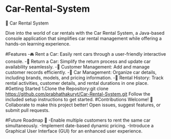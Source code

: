 # Car-Rental-System
🚗 Car Rental System

Dive into the world of car rentals with the Car Rental System, a Java-based console application that simplifies car rental management while offering a hands-on learning experience.

#Features
-🚘 Rent a Car: Easily rent cars through a user-friendly interactive console.
-🔄 Return a Car: Simplify the return process and update car availability seamlessly.
-👤 Customer Management: Add and manage customer records efficiently.
-🚗 Car Management: Organize car details, including brands, models, and pricing information.
-📜 Rental History: Track rental activities, customer details, and rental durations in one place.
#Getting Started
1.Clone the Repository:git clone https://github.com/prabhathakuryt/Car-Rental-System.git
Follow the included setup instructions to get started.
#Contributions Welcome! 🎉
Collaborate to make this project better! Open issues, suggest features, or submit pull requests.

#Future Roadmap 🚀
-Enable multiple customers to rent the same car simultaneously.
-Implement date-based dynamic pricing.
-Introduce a Graphical User Interface (GUI) for an enhanced user experience.

